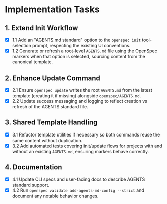 # Implementation Tasks

## 1. Extend Init Workflow
- [x] 1.1 Add an "AGENTS.md standard" option to the `openspec init` tool-selection prompt, respecting the existing UI conventions.
- [x] 1.2 Generate or refresh a root-level `AGENTS.md` file using the OpenSpec markers when that option is selected, sourcing content from the canonical template.

## 2. Enhance Update Command
- [x] 2.1 Ensure `openspec update` writes the root `AGENTS.md` from the latest template (creating it if missing) alongside `openspec/AGENTS.md`.
- [x] 2.2 Update success messaging and logging to reflect creation vs refresh of the AGENTS standard file.

## 3. Shared Template Handling
- [x] 3.1 Refactor template utilities if necessary so both commands reuse the same content without duplication.
- [x] 3.2 Add automated tests covering init/update flows for projects with and without an existing `AGENTS.md`, ensuring markers behave correctly.

## 4. Documentation
- [x] 4.1 Update CLI specs and user-facing docs to describe AGENTS standard support.
- [x] 4.2 Run `openspec validate add-agents-md-config --strict` and document any notable behavior changes.
